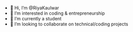 - 👋 Hi, I’m @RiyaKaulwar
- 👀 I’m interested in coding & entrepreneurship 
- 🌱 I’m currently a student
- 💞️ I’m looking to collaborate on technical/coding projects



